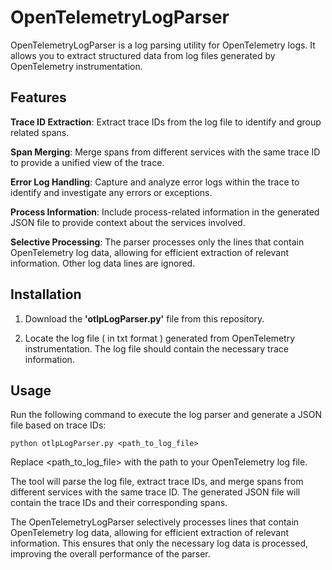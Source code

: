 # OpenTelemetryLogParser

OpenTelemetryLogParser is a log parsing utility for OpenTelemetry logs. It allows you to extract structured data from log files generated by OpenTelemetry instrumentation.

## Features

**Trace ID Extraction**: Extract trace IDs from the log file to identify and group related spans.

**Span Merging**: Merge spans from different services with the same trace ID to provide a unified view of the trace.

**Error Log Handling**: Capture and analyze error logs within the trace to identify and investigate any errors or exceptions.

**Process Information**: Include process-related information in the generated JSON file to provide context about the services involved.

**Selective Processing**: The parser processes only the lines that contain OpenTelemetry log data, allowing for efficient extraction of relevant information. Other log data lines are ignored.
## Installation

1. Download the **'otlpLogParser.py'** file from this repository.

2. Locate the log file ( in txt format ) generated from OpenTelemetry instrumentation. The log file should contain the necessary trace information.

## Usage
Run the following command to execute the log parser and generate a JSON file based on trace IDs:

```shell
python otlpLogParser.py <path_to_log_file>
```

Replace <path_to_log_file> with the path to your OpenTelemetry log file.

The tool will parse the log file, extract trace IDs, and merge spans from different services with the same trace ID. The generated JSON file will contain the trace IDs and their corresponding spans.

The OpenTelemetryLogParser selectively processes lines that contain OpenTelemetry log data, allowing for efficient extraction of relevant information. This ensures that only the necessary log data is processed, improving the overall performance of the parser.


